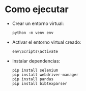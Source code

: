 # Como ejecutar

- Crear un entorno virtual:
  ```
  python -m venv env
  ```

- Activar el entorno virtual creado:
  ```
  env\Scripts\activate
  ```

- Instalar dependencias:
  ```
  pip install selenium
  pip install webdriver-manager
  pip install pandas
  pip install bibtexparser
  ```